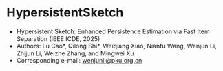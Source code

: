 # HypersistentSketch

* Hypersistent Sketch: Enhanced Persistence Estimation via Fast Item Separation (IEEE ICDE, 2025)
* Authors: Lu Cao*, Qilong Shi*, Weiqiang Xiao, Nianfu Wang, Wenjun Li, Zhijun Li, Weizhe Zhang, and Mingwei Xu
* Corresponding e-mail: wenjunli@pku.org.cn
